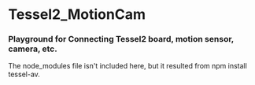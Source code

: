 # Tessel2_MotionCam
### Playground for Connecting Tessel2 board, motion sensor, camera, etc.

The node_modules file isn't included here, but it resulted from npm install tessel-av.
